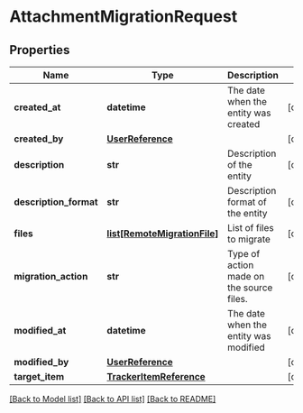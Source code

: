 # AttachmentMigrationRequest

## Properties
Name | Type | Description | Notes
------------ | ------------- | ------------- | -------------
**created_at** | **datetime** | The date when the entity was created | [optional] 
**created_by** | [**UserReference**](UserReference.md) |  | [optional] 
**description** | **str** | Description of the entity | [optional] 
**description_format** | **str** | Description format of the entity | [optional] 
**files** | [**list[RemoteMigrationFile]**](RemoteMigrationFile.md) | List of files to migrate | [optional] 
**migration_action** | **str** | Type of action made on the source files. | [optional] 
**modified_at** | **datetime** | The date when the entity was modified | [optional] 
**modified_by** | [**UserReference**](UserReference.md) |  | [optional] 
**target_item** | [**TrackerItemReference**](TrackerItemReference.md) |  | [optional] 

[[Back to Model list]](../README.md#documentation-for-models) [[Back to API list]](../README.md#documentation-for-api-endpoints) [[Back to README]](../README.md)

